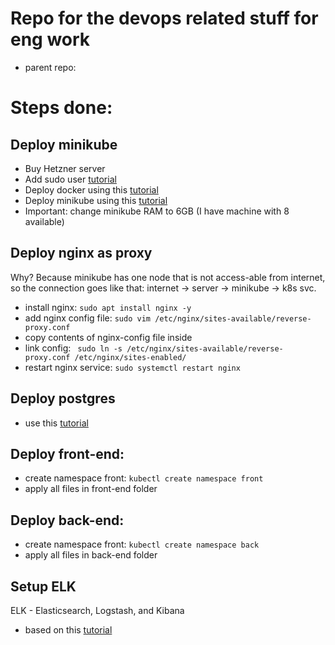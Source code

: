 # Repo for the devops related stuff for eng work

- parent repo:

# Steps done:

## Deploy minikube
- Buy Hetzner server
- Add sudo user [tutorial](https://www.digitalocean.com/community/tutorials/how-to-create-a-new-sudo-enabled-user-on-ubuntu)
- Deploy docker using this [tutorial](https://docs.docker.com/engine/install/ubuntu/)
- Deploy minikube using this [tutorial](https://minikube.sigs.k8s.io/docs/start/?arch=%2Fwindows%2Fx86-64%2Fstable%2F.exe+download)
- Important: change minikube RAM to 6GB (I have machine with 8 available)

## Deploy nginx as proxy
Why? Because minikube has one node that is not access-able from internet, so the connection goes like that: internet -> server -> minikube -> k8s svc.
- install nginx: `sudo apt install nginx -y`
- add nginx config file: `sudo vim /etc/nginx/sites-available/reverse-proxy.conf`
- copy contents of nginx-config file inside
- link config: ` sudo ln -s /etc/nginx/sites-available/reverse-proxy.conf /etc/nginx/sites-enabled/`
- restart nginx service: `sudo systemctl restart nginx`

## Deploy postgres
- use this [tutorial](https://www.digitalocean.com/community/tutorials/how-to-deploy-postgres-to-kubernetes-cluster)

## Deploy front-end:
- create namespace front: `kubectl create namespace front`
- apply all files in front-end folder

## Deploy back-end:
- create namespace front: `kubectl create namespace back`
- apply all files in back-end folder

## Setup ELK
ELK - Elasticsearch, Logstash, and Kibana
- based on this [tutorial](https://surajsoni3332.medium.com/setting-up-elk-stack-on-kubernetes-a-step-by-step-guide-227690eb57f4)
